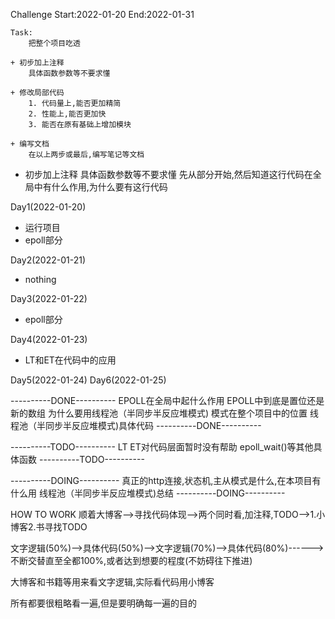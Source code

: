 Challenge
Start:2022-01-20
End:2022-01-31

    Task: 
        把整个项目吃透
     
    + 初步加上注释
        具体函数参数等不要求懂 

    + 修改局部代码
        1. 代码量上,能否更加精简
        2. 性能上,能否更加快
        3. 能否在原有基础上增加模块

    + 编写文档
        在以上两步或最后,编写笔记等文档


+ 初步加上注释
    具体函数参数等不要求懂 
    先从部分开始,然后知道这行代码在全局中有什么作用,为什么要有这行代码

Day1(2022-01-20)
+ 运行项目
+ epoll部分

Day2(2022-01-21) 
+ nothing

Day3(2022-01-22)
+ epoll部分

Day4(2022-01-23)
+ LT和ET在代码中的应用 

Day5(2022-01-24)
Day6(2022-01-25)







----------DONE----------
EPOLL在全局中起什么作用 
EPOLL中到底是置位还是新的数组 
为什么要用线程池（半同步半反应堆模式)
模式在整个项目中的位置
线程池（半同步半反应堆模式)具体代码
----------DONE---------- 

----------TODO----------
LT ET对代码层面暂时没有帮助
epoll_wait()等其他具体函数 
----------TODO----------

----------DOING----------
真正的http连接,状态机,主从模式是什么,在本项目有什么用
线程池（半同步半反应堆模式)总结
----------DOING----------



HOW TO WORK 
顺着大博客-->寻找代码体现-->两个同时看,加注释,TODO-->1.小博客2.书寻找TODO

文字逻辑(50%)-->具体代码(50%)-->文字逻辑(70%)-->具体代码(80%)------>
不断交替直至全都100%,或者达到想要的程度(不妨碍往下推进)

大博客和书籍等用来看文字逻辑,实际看代码用小博客

所有都要很粗略看一遍,但是要明确每一遍的目的




